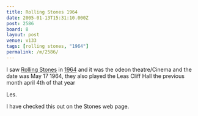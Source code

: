 ```yaml
---
title: Rolling Stones 1964
date: 2005-01-13T15:31:10.000Z
post: 2586
board: 8
layout: post
venue: v133
tags: [rolling stones, "1964"]
permalink: /m/2586/
---
```

I saw <a href="/wiki/rolling+stones">Rolling Stones</a> in <a href="/wiki/1964">1964</a> and it was the odeon theatre/Cinema and the date was May 17 1964, they also played the Leas Cliff Hall the previous month april 4th of that year

Les.

I have checked this out on the Stones web page.
